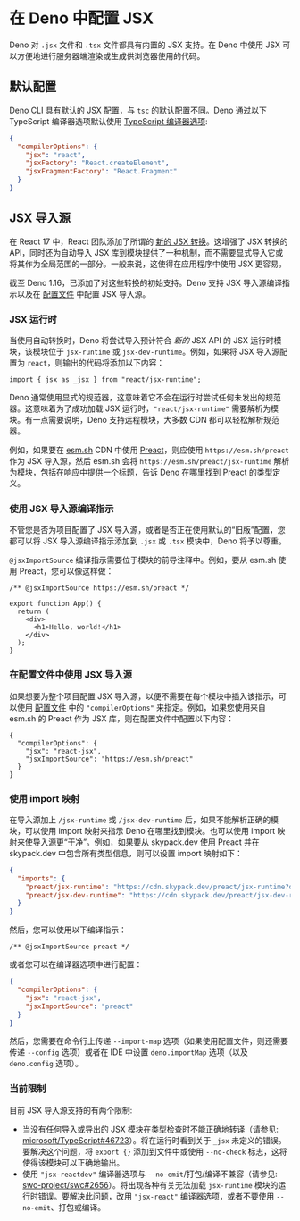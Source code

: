 # 在 Deno 中配置 JSX

Deno 对 `.jsx` 文件和 `.tsx` 文件都具有内置的 JSX 支持。在 Deno 中使用 JSX
可以方便地进行服务器端渲染或生成供浏览器使用的代码。

## 默认配置

Deno CLI 具有默认的 JSX 配置，与 `tsc` 的默认配置不同。Deno 通过以下 TypeScript
编译器选项默认使用
[TypeScript 编译器选项](https://www.typescriptlang.org/docs/handbook/compiler-options.html):

```json
{
  "compilerOptions": {
    "jsx": "react",
    "jsxFactory": "React.createElement",
    "jsxFragmentFactory": "React.Fragment"
  }
}
```

## JSX 导入源

在 React 17 中，React 团队添加了所谓的
[新的 JSX 转换](https://reactjs.org/blog/2020/09/22/introducing-the-new-jsx-transform.html)。这增强了
JSX 转换的 API，同时还为自动导入 JSX
库到模块提供了一种机制，而不需要显式导入它或将其作为全局范围的一部分。一般来说，这使得在应用程序中使用
JSX 更容易。

截至 Deno 1.16，已添加了对这些转换的初始支持。Deno 支持 JSX 导入源编译指示以及在
[配置文件](../../getting_started/configuration_file.md) 中配置 JSX 导入源。

### JSX 运行时

当使用自动转换时，Deno 将尝试导入预计符合 _新的_ JSX API 的 JSX
运行时模块，该模块位于 `jsx-runtime` 或 `jsx-dev-runtime`。例如，如果将 JSX
导入源配置为 `react`，则输出的代码将添加以下内容：

```jsx, ignore
import { jsx as _jsx } from "react/jsx-runtime";
```

Deno
通常使用显式的规范器，这意味着它不会在运行时尝试任何未发出的规范器。这意味着为了成功加载
JSX 运行时，`"react/jsx-runtime"` 需要解析为模块。有一点需要说明，Deno
支持远程模块，大多数 CDN 都可以轻松解析规范器。

例如，如果要在 [esm.sh](https://esm.sh/) CDN 中使用
[Preact](https://preactjs.com/)，则应使用 `https://esm.sh/preact` 作为 JSX
导入源，然后 esm.sh 会将 `https://esm.sh/preact/jsx-runtime`
解析为模块，包括在响应中提供一个标题，告诉 Deno 在哪里找到 Preact 的类型定义。

### 使用 JSX 导入源编译指示

不管您是否为项目配置了 JSX 导入源，或者是否正在使用默认的“旧版”配置，您都可以将
JSX 导入源编译指示添加到 `.jsx` 或 `.tsx` 模块中，Deno 将予以尊重。

`@jsxImportSource` 编译指示需要位于模块的前导注释中。例如，要从 esm.sh 使用
Preact，您可以像这样做：

```jsx, ignore
/** @jsxImportSource https://esm.sh/preact */

export function App() {
  return (
    <div>
      <h1>Hello, world!</h1>
    </div>
  );
}
```

### 在配置文件中使用 JSX 导入源

如果想要为整个项目配置 JSX 导入源，以便不需要在每个模块中插入该指示，可以使用
[配置文件](../../getting_started/configuration_file.md) 中的 `"compilerOptions"`
来指定。例如，如果您使用来自 esm.sh 的 Preact 作为 JSX
库，则在配置文件中配置以下内容：

```jsonc
{
  "compilerOptions": {
    "jsx": "react-jsx",
    "jsxImportSource": "https://esm.sh/preact"
  }
}
```

### 使用 import 映射

在导入源加上 `/jsx-runtime` 或 `/jsx-dev-runtime`
后，如果不能解析正确的模块，可以使用 import 映射来指示 Deno
在哪里找到模块。也可以使用 import 映射来使导入源更“干净”。例如，如果要从
skypack.dev 使用 Preact 并在 skypack.dev 中包含所有类型信息，则可以设置 import
映射如下：

```json
{
  "imports": {
    "preact/jsx-runtime": "https://cdn.skypack.dev/preact/jsx-runtime?dts",
    "preact/jsx-dev-runtime": "https://cdn.skypack.dev/preact/jsx-dev-runtime?dts"
  }
}
```

然后，您可以使用以下编译指示：

```jsx, ignore
/** @jsxImportSource preact */
```

或者您可以在编译器选项中进行配置：

```json
{
  "compilerOptions": {
    "jsx": "react-jsx",
    "jsxImportSource": "preact"
  }
}
```

然后，您需要在命令行上传递 `--import-map` 选项（如果使用配置文件，则还需要传递
`--config` 选项）或者在 IDE 中设置 `deno.importMap` 选项（以及 `deno.config`
选项）。

### 当前限制

目前 JSX 导入源支持的有两个限制:

- 当没有任何导入或导出的 JSX 模块在类型检查时不能正确地转译（请参见:
  [microsoft/TypeScript#46723](https://github.com/microsoft/TypeScript/issues/46723)）。将在运行时看到关于
  `_jsx` 未定义的错误。要解决这个问题，将 `export {}` 添加到文件中或使用
  `--no-check` 标志，这将使得该模块可以正确地输出。
- 使用 `"jsx-reactdev"` 编译器选项与 `--no-emit`/打包/编译不兼容（请参见:
  [swc-project/swc#2656](https://github.com/swc-project/swc/issues/2656)）。将出现各种有关无法加载
  `jsx-runtime` 模块的运行时错误。要解决此问题，改用 `"jsx-react"`
  编译器选项，或者不要使用 `--no-emit`、打包或编译。
